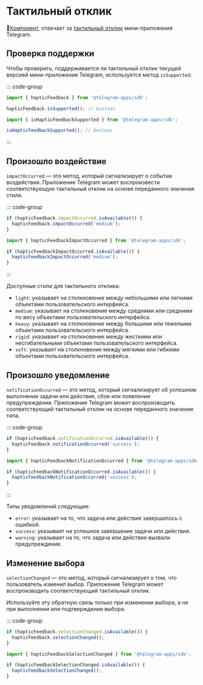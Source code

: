# Тактильный отклик

💠[Компонент](../scopes.md), отвечает за [тактильный отклик](../../../../platform/haptic-feedback.md) мини-приложения Telegram.

## Проверка поддержки

Чтобы проверить, поддерживается ли тактильный отклик текущей версией мини-приложения Telegram, используется метод `isSupported`:

::: code-group

```ts [Variable]
import { hapticFeedback } from '@telegram-apps/sdk';

hapticFeedback.isSupported(); // boolean
```

```ts [Functions]
import { isHapticFeedbackSupported } from '@telegram-apps/sdk';

isHapticFeedbackSupported(); // boolean
```

:::

## Произошло воздействие

`impactOccurred` — это метод, который сигнализирует о событии воздействия. Приложение Telegram может воспроизвести соответствующую тактильный отклик на основе переданного значения стиля.

::: code-group

```ts [Variable]
if (hapticFeedback.impactOccurred.isAvailable()) {
  hapticFeedback.impactOccurred('medium');
}
```

```ts [Functions]
import { hapticFeedbackImpactOccurred } from '@telegram-apps/sdk';

if (hapticFeedbackImpactOccurred.isAvailable()) {
  hapticFeedbackImpactOccurred('medium');
}
```

:::

Доступные стили для тактильного отклика:

- `light`: указывает на столкновение между небольшими или легкими объектами пользовательского интерфейса.
- `medium`: указывает на столкновение между средними или средними по весу объектами пользовательского интерфейса.
- `heavy`: указывает на столкновение между большими или тяжелыми объектами пользовательского интерфейса.
- `rigid`: указывает на столкновение между жесткими или несгибательными объектами пользовательского интерфейса.
- `soft`: указывает на столкновение между мягкими или гибкими объектами пользовательского интерфейса.

## Произошло уведомление

`notificationOccurred` — это метод, который сигнализирует об успешном выполнении задачи или действия, сбое или появлении предупреждения. Приложение Telegram может воспроизводить соответствующий тактильный отклик на основе переданного значения типа.

::: code-group

```ts [Variable]
if (hapticFeedback.notificationOccurred.isAvailable()) {
  hapticFeedback.notificationOccurred('success');
}
```

```ts [Functions]
import { hapticFeedbackNotificationOccurred } from '@telegram-apps/sdk';

if (hapticFeedbackNotificationOccurred.isAvailable()) {
  hapticFeedbackNotificationOccurred('success');
}
```

:::

Типы уведомлений следующие:

- `error`: указывает на то, что задача или действие завершилось с ошибкой.
- `success`: указывает на успешное завершение задачи или действия.
- `warning`: указывает на то, что задача или действие вызвали предупреждение.

## Изменение выбора

`selectionChanged` — это метод, который сигнализирует о том, что пользователь изменил выбор. Приложение Telegram может воспроизводить соответствующий тактильный отклик.

Используйте эту обратную связь только при изменении выбора, а не при выполнении или подтверждении выбора.

::: code-group

```ts [Variable]
if (hapticFeedback.selectionChanged.isAvailable()) {
  hapticFeedback.selectionChanged();
}
```

```ts [Functions]
import { hapticFeedbackSelectionChanged } from '@telegram-apps/sdk';

if (hapticFeedbackSelectionChanged.isAvailable()) {
  hapticFeedbackSelectionChanged();
}
```
